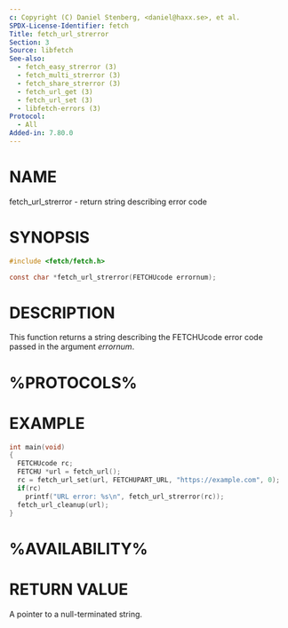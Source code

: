 ```yaml
---
c: Copyright (C) Daniel Stenberg, <daniel@haxx.se>, et al.
SPDX-License-Identifier: fetch
Title: fetch_url_strerror
Section: 3
Source: libfetch
See-also:
  - fetch_easy_strerror (3)
  - fetch_multi_strerror (3)
  - fetch_share_strerror (3)
  - fetch_url_get (3)
  - fetch_url_set (3)
  - libfetch-errors (3)
Protocol:
  - All
Added-in: 7.80.0
---
```


# NAME

fetch_url_strerror - return string describing error code

# SYNOPSIS

~~~c
#include <fetch/fetch.h>

const char *fetch_url_strerror(FETCHUcode errornum);
~~~

# DESCRIPTION

This function returns a string describing the FETCHUcode error code passed in
the argument *errornum*.

# %PROTOCOLS%

# EXAMPLE

~~~c
int main(void)
{
  FETCHUcode rc;
  FETCHU *url = fetch_url();
  rc = fetch_url_set(url, FETCHUPART_URL, "https://example.com", 0);
  if(rc)
    printf("URL error: %s\n", fetch_url_strerror(rc));
  fetch_url_cleanup(url);
}
~~~

# %AVAILABILITY%

# RETURN VALUE

A pointer to a null-terminated string.
